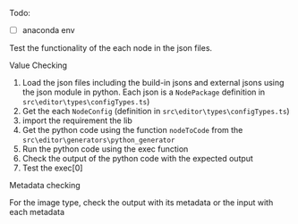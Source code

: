 Todo:

* [ ] anaconda env


Test the functionality of the each node in the json files.

Value Checking

1) Load the json files including the build-in jsons and external jsons using the json module in python. Each json is a  `NodePackage` definition in `src\editor\types\configTypes.ts`)
2) Get the each `NodeConfig` (definition in `src\editor\types\configTypes.ts`)
3) import the requirement the lib
4) Get the python code using the function `nodeToCode` from the `src\editor\generators\python_generator`
5) Run the python code using the exec function
6) Check the output of the python code with the expected output
7) Test the exec[0]

Metadata checking

For the image type, check the output with its metadata or the input with each metadata
